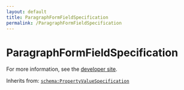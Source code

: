 ```yaml
---
layout: default
title: ParagraphFormFieldSpecification
permalink: /ParagraphFormFieldSpecification
---
```


# ParagraphFormFieldSpecification


For more information, see the [developer site](https://developer.openactive.io/data-model/types/paragraphformfieldspecification).

Inherits from: [`schema:PropertyValueSpecification`](https://schema.org/PropertyValueSpecification)
